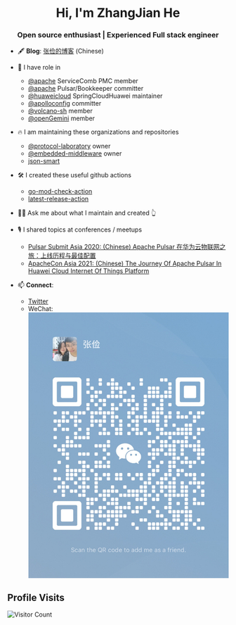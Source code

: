 <h1 style="text-align: center">Hi, I'm ZhangJian He</h1>
<h3 font-size="20" style="text-align: center">Open source enthusiast | Experienced Full stack engineer</h3>

- 🖋️ **Blog**: [张俭的博客](https://shoothzj.github.io/) (Chinese)

- 🚀 I have role in
  - [@apache](https://github.com/apache) ServiceComb PMC member
  - [@apache](https://github.com/apache) Pulsar/Bookkeeper committer
  - [@huaweicloud](https://github.com/huaweicloud) SpringCloudHuawei maintainer
  - [@apolloconfig](https://github.com/apolloconfig) committer
  - [@volcano-sh](https://github.com/volcano-sh) member
  - [@openGemini](https://github.com/openGemini) member

- 🔥 I am maintaining these organizations and repositories
  - [@protocol-laboratory](https://github.com/protocol-laboratory) owner
  - [@embedded-middleware](https://github.com/embedded-middleware) owner
  - [json-smart](https://github.com/netplex/json-smart-v2)

- 🛠️ I created these useful github actions
  - [go-mod-check-action](https://github.com/Shoothzj/go-mod-check-action)
  - [latest-release-action](https://github.com/Shoothzj/latest-release-action)

- 🖐🏻 Ask me about what I maintain and created 👆

- 🎙 I shared topics at conferences / meetups
  - [Pulsar Submit Asia 2020: (Chinese) Apache Pulsar 在华为云物联网之旅：上线历程与最佳配置](https://www.bilibili.com/video/BV1fz4y1k7a4?spm_id_from=333.999.0.0)
  - [ApacheCon Asia 2021: (Chinese) The Journey Of Apache Pulsar In Huawei Cloud Internet Of Things Platform](https://www.youtube.com/watch?v=2XOIj4-dibI&list=PLU2OcwpQkYCw6MXdsHGmyWgw6LbNnzxdX&ab_channel=TheApacheFoundation)

- 📫 **Connect**:
  - [Twitter](https://twitter.com/shoothzj)
  - WeChat: ![wechat-qr-code](img/wechat-qr-code.jpeg)

## Profile Visits

![Visitor Count](https://profile-counter.glitch.me/{shoothzj}/count.svg)
